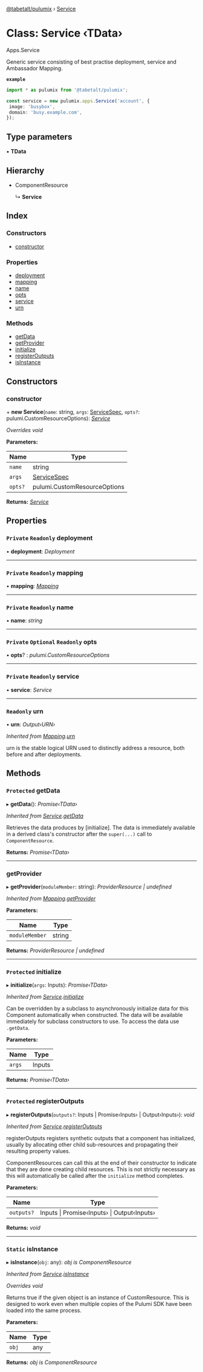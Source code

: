 [@tabetalt/pulumix](../README.md) › [Service](service.md)

# Class: Service ‹**TData**›

Apps.Service

Generic service consisting of best practise deployment, service and Ambassador Mapping.

**`example`** 
```typescript
import * as pulumix from '@tabetalt/pulumix';

const service = new pulumix.apps.Service('account', {
 image: 'busybox',
 domain: 'busy.example.com',
});
```

## Type parameters

▪ **TData**

## Hierarchy

* ComponentResource

  ↳ **Service**

## Index

### Constructors

* [constructor](service.md#constructor)

### Properties

* [deployment](service.md#private-readonly-deployment)
* [mapping](service.md#private-readonly-mapping)
* [name](service.md#private-readonly-name)
* [opts](service.md#private-optional-readonly-opts)
* [service](service.md#private-readonly-service)
* [urn](service.md#readonly-urn)

### Methods

* [getData](service.md#protected-getdata)
* [getProvider](service.md#getprovider)
* [initialize](service.md#protected-initialize)
* [registerOutputs](service.md#protected-registeroutputs)
* [isInstance](service.md#static-isinstance)

## Constructors

###  constructor

\+ **new Service**(`name`: string, `args`: [ServiceSpec](../interfaces/servicespec.md), `opts?`: pulumi.CustomResourceOptions): *[Service](service.md)*

*Overrides void*

**Parameters:**

Name | Type |
------ | ------ |
`name` | string |
`args` | [ServiceSpec](../interfaces/servicespec.md) |
`opts?` | pulumi.CustomResourceOptions |

**Returns:** *[Service](service.md)*

## Properties

### `Private` `Readonly` deployment

• **deployment**: *Deployment*

___

### `Private` `Readonly` mapping

• **mapping**: *[Mapping](mapping.md)*

___

### `Private` `Readonly` name

• **name**: *string*

___

### `Private` `Optional` `Readonly` opts

• **opts**? : *pulumi.CustomResourceOptions*

___

### `Private` `Readonly` service

• **service**: *Service*

___

### `Readonly` urn

• **urn**: *Output‹URN›*

*Inherited from [Mapping](mapping.md).[urn](mapping.md#readonly-urn)*

urn is the stable logical URN used to distinctly address a resource, both before and after
deployments.

## Methods

### `Protected` getData

▸ **getData**(): *Promise‹TData›*

*Inherited from [Service](service.md).[getData](service.md#protected-getdata)*

Retrieves the data produces by [initialize].  The data is immediately available in a
derived class's constructor after the `super(...)` call to `ComponentResource`.

**Returns:** *Promise‹TData›*

___

###  getProvider

▸ **getProvider**(`moduleMember`: string): *ProviderResource | undefined*

*Inherited from [Mapping](mapping.md).[getProvider](mapping.md#getprovider)*

**Parameters:**

Name | Type |
------ | ------ |
`moduleMember` | string |

**Returns:** *ProviderResource | undefined*

___

### `Protected` initialize

▸ **initialize**(`args`: Inputs): *Promise‹TData›*

*Inherited from [Service](service.md).[initialize](service.md#protected-initialize)*

Can be overridden by a subclass to asynchronously initialize data for this Component
automatically when constructed.  The data will be available immediately for subclass
constructors to use.  To access the data use `.getData`.

**Parameters:**

Name | Type |
------ | ------ |
`args` | Inputs |

**Returns:** *Promise‹TData›*

___

### `Protected` registerOutputs

▸ **registerOutputs**(`outputs?`: Inputs | Promise‹Inputs› | Output‹Inputs›): *void*

*Inherited from [Service](service.md).[registerOutputs](service.md#protected-registeroutputs)*

registerOutputs registers synthetic outputs that a component has initialized, usually by
allocating other child sub-resources and propagating their resulting property values.

ComponentResources can call this at the end of their constructor to indicate that they are
done creating child resources.  This is not strictly necessary as this will automatically be
called after the `initialize` method completes.

**Parameters:**

Name | Type |
------ | ------ |
`outputs?` | Inputs &#124; Promise‹Inputs› &#124; Output‹Inputs› |

**Returns:** *void*

___

### `Static` isInstance

▸ **isInstance**(`obj`: any): *obj is ComponentResource*

*Inherited from [Service](service.md).[isInstance](service.md#static-isinstance)*

*Overrides void*

Returns true if the given object is an instance of CustomResource.  This is designed to work even when
multiple copies of the Pulumi SDK have been loaded into the same process.

**Parameters:**

Name | Type |
------ | ------ |
`obj` | any |

**Returns:** *obj is ComponentResource*
